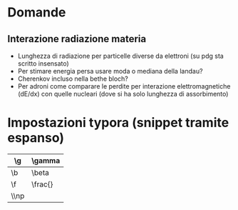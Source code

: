 # Domande

## Interazione radiazione materia

- Lunghezza di radiazione per particelle diverse da elettroni (su pdg sta scritto insensato)
- Per stimare energia persa usare moda o mediana della landau?
- Cherenkov incluso nella bethe bloch?
- Per adroni come comparare le perdite per interazione elettromagnetiche (dE/dx) con quelle nucleari (dove si ha solo lunghezza di assorbimento)

# Impostazioni typora (snippet tramite espanso)

| \g    | \gamma                                                       |
| ----- | ------------------------------------------------------------ |
| \b    | \beta                                                        |
| \f    | \frac{}                                                      |
| \\\np | <div style="page-break-after: always; break-after: page;"></div> |

